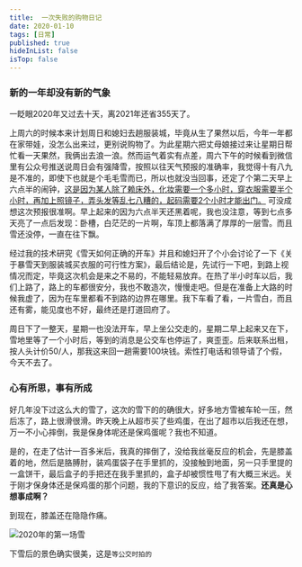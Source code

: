 ```yaml
---
title:  一次失败的购物日记
date: 2020-01-10
tags: [日常]
published: true
hideInList: false
isTop: false
---
```


### **新的一年却没有新的气象**

一眨眼2020年又过去十天，离2021年还省355天了。

上周六的时候本来计划周日和媳妇去趟服装城，毕竟从生了果然以后，今年一年都在家带娃，没怎么出来过，更别说购物了。为此星期六把丈母娘接过来让星期日帮忙看一天果然，我俩出去浪一浪。然而运气着实有点差，周六下午的时候看到微信里有公众号推送说周日会有强降雪，按照以往天气预报的准确率，我觉得十有八九是不准的，即使下也就是个毛毛雪而已，所以也就没当回事，还定了个第二天早上六点半的闹钟，<u>这是因为某人除了赖床外，化妆需要一个多小时，穿衣服需要半个小时，再加上照镜子，弄头发等乱七八糟的，起码需要2个小时才能出门。</u> 可没成想这次预报很准啊。早上起来的因为六点半天还黑着呢，我也没注意，等到七点多天亮了一点后发现：卧槽，白茫茫的一片啊，车顶上都落满了厚厚的一层雪。而且雪还没停，一直在往下飘。

经过我的技术研究《雪天如何正确的开车》并且和媳妇开了个小会讨论了一下《关于暴雪天到服装城买衣服的可行性方案》，最后结论是，先试行一下吧，到路上视情况而定，毕竟这次机会是来之不易的，不能轻易放弃。在热了半小时车以后，我们上路了，路上的车都很安分，我也不敢造次，慢慢走吧。但是在准备上大路的时候我虚了，因为在车里都看不到路的边界在哪里。我下车看了看，一片雪白，而且还有雾，能见度也不好，最终还是打道回府了。

周日下了一整天，星期一也没法开车，早上坐公交走的，星期二早上起来又在下，雪地里等了一个小时后，等到的消息是公交车也停运了，爽歪歪。后来联系出租，按人头计价50/人，那我这来回一趟需要100块钱。索性打电话和领导请了个假，今天不去了。

### 心有所思，事有所成

好几年没下过这么大的雪了，这次的雪下的的确很大，好多地方雪被车轮一压，然后冻了，路上很滑很滑。昨天晚上从超市买了些鸡蛋，在出了超市以后我还在想，万一不小心摔倒，我是保身体呢还是保鸡蛋呢？我也不知道。

是的，在走了估计一百多米后，我真的摔倒了，没给我丝毫反应的机会，先是膝盖着的地，然后是胳膊肘，装鸡蛋袋子在手里抓的，没接触到地面，另一只手里提的一盒饼干，最后盒子的手把还在我手里抓的，盒子却被惯性甩了有大概三米远。关于刚才保身体还是保鸡蛋的那个问题，我的下意识的反应，给了我答案。**还真是心想事成啊？**

到现在，膝盖还在隐隐作痛。

![2020年的第一场雪](https://img.010316.xyz/usr/hugo/2020/01/%E9%9B%AA.jpg)

下雪后的景色确实很美，这是`等公交时拍的`